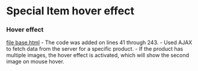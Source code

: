 # Special Item hover effect

### Hover effect
[file base.html](bigcommerce/templates/layout/base.html)
    - The code was added on lines 41 through 243.
    - Used AJAX to fetch data from the server for a specific product.
    - If the product has multiple images, the hover effect is activated, which will show the second image on mouse hover.
